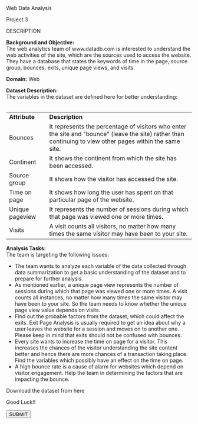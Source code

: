 <div _ngcontent-yjv-c50="" class="tab-content ng-star-inserted" id="project-tab-content"><div _ngcontent-yjv-c50="" class="project-info scrolly" id="277"><div _ngcontent-yjv-c50="" class="project-name">Web Data Analysis</div><!----><div _ngcontent-yjv-c50="" class="project-count ng-star-inserted"><p _ngcontent-yjv-c50="">Project 3 <a _ngcontent-yjv-c50="" class="lms-icon Gradable" data-toggle="tooltip" title="The project will be assessed by Simplilearn team."></a></p></div><!----><!----><!----><!----><div _ngcontent-yjv-c50="" class="ng-star-inserted"><div _ngcontent-yjv-c50="" class="project-information"><div _ngcontent-yjv-c50="" class="project-description sl-ck-editor"><p _ngcontent-yjv-c50="">DESCRIPTION</p><div _ngcontent-yjv-c50=""><p><strong>Background and Objective:</strong><br>
The web analytics team of www.datadb.com is interested to understand the web activities of the site, which are the sources used to access the website. They have a database that states the keywords of time in the page, source group, bounces, exits, unique page views, and visits.</p>

<p><strong>Domain:</strong> Web</p>

<p><strong>Dataset Description:</strong><br>
The variables in the dataset are defined here for better understanding:<br>
&nbsp;</p>

<div class="table-responsive">
<table class="table" style="width: 100%;">
	<tbody>
		<tr>
			<td><strong>Attribute</strong></td>
			<td><strong>Description</strong></td>
		</tr>
		<tr>
			<td>Bounces</td>
			<td>It represents the percentage of visitors who enter the site and "bounce" (leave the site) rather than continuing to view other pages within the same site.</td>
		</tr>
		<tr>
			<td>Continent</td>
			<td>It shows the continent from which the site has been accessed.</td>
		</tr>
		<tr>
			<td>Source group</td>
			<td>It shows how the visitor has accessed the site.</td>
		</tr>
		<tr>
			<td>Time on page</td>
			<td>It shows how long the user has spent on that particular page of the website.</td>
		</tr>
		<tr>
			<td>Unique pageview&nbsp;</td>
			<td>It represents the number of sessions during which that page was viewed one or more times.</td>
		</tr>
		<tr>
			<td>Visits</td>
			<td>A visit counts all visitors, no matter how many times the same visitor may have been to your site.</td>
		</tr>
	</tbody>
</table>
</div>

<p><strong>Analysis Tasks:</strong><br>
The team is targeting the following issues:</p>

<ul>
	<li>The team wants to analyze each variable of the data collected through data summarization to get a basic understanding of the dataset and to prepare for further analysis.</li>
	<li>As mentioned earlier, a unique page view represents the number of sessions during which that page was viewed one or more times. A visit counts all instances, no matter how many times the same visitor may have been to your site. So the team needs to know whether the unique page view value depends on visits.</li>
	<li>Find out the probable factors from the dataset, which could affect the exits. Exit Page Analysis is usually required to get an idea about why a user leaves the website for a session and moves on to another one. Please keep in mind that exits should not be confused with bounces.</li>
	<li>Every site wants to increase the time on page for a visitor. This increases the chances of the visitor understanding the site content better and hence there are more chances of a transaction taking place. Find the variables which possibly have an effect on the time on page.</li>
	<li>A high bounce rate is a cause of alarm for websites which depend on visitor engagement. Help the team in determining the factors that are impacting the bounce.</li>
</ul>

<p>Download the dataset from here&nbsp;&nbsp;<a href="/user/project/download-attachment?file=1555058318_internet_dataset.xlsx" target="_blank"><img alt="" src="https://cfls5.simplicdn.net/frontend/images/Download.png"></a></p>

<p>Good Luck!!</p>
</div></div></div><!----><app-project-footer _ngcontent-yjv-c50="" _nghost-yjv-c53="" class="ng-star-inserted"><footer _ngcontent-yjv-c53="" class="projects-footer"><div _ngcontent-yjv-c53="" class="footer-div"><button _ngcontent-yjv-c53="" class="btn submit-btn" data-event="sl_lms_project_submit_clicked">SUBMIT</button></div></footer><div _ngcontent-yjv-c53=""><!----></div></app-project-footer></div></div></div>